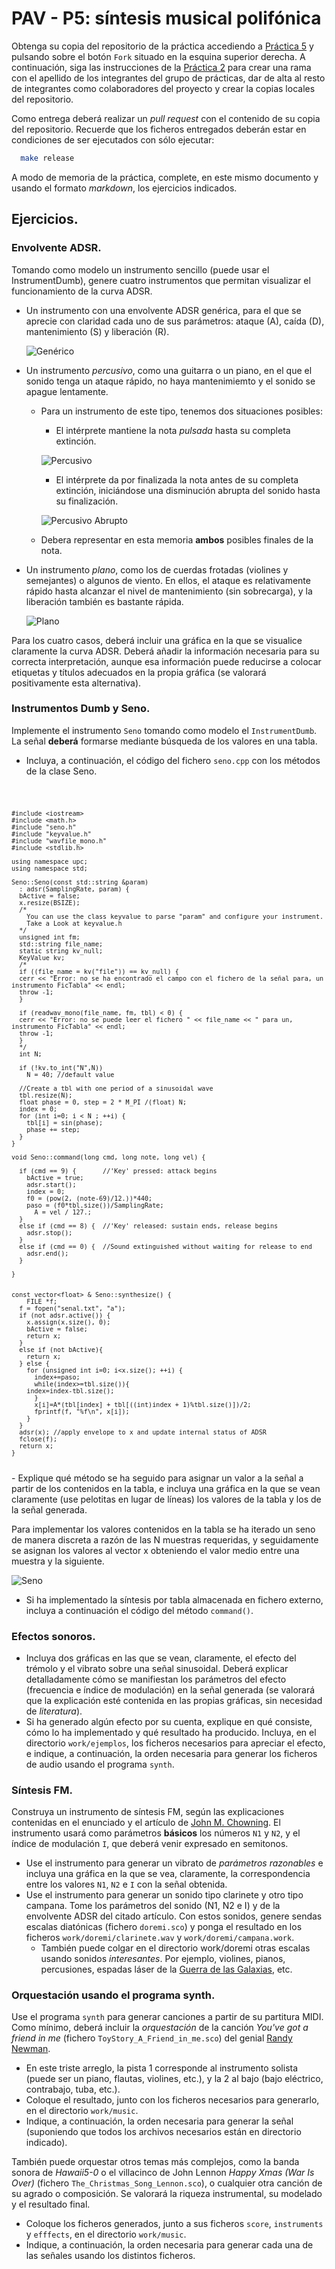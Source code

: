 PAV - P5: síntesis musical polifónica
=====================================

Obtenga su copia del repositorio de la práctica accediendo a [Práctica 5](https://github.com/albino-pav/P5) 
y pulsando sobre el botón `Fork` situado en la esquina superior derecha. A continuación, siga las
instrucciones de la [Práctica 2](https://github.com/albino-pav/P2) para crear una rama con el apellido de
los integrantes del grupo de prácticas, dar de alta al resto de integrantes como colaboradores del proyecto
y crear la copias locales del repositorio.

Como entrega deberá realizar un *pull request* con el contenido de su copia del repositorio. Recuerde que
los ficheros entregados deberán estar en condiciones de ser ejecutados con sólo ejecutar:

~~~~~~~~~~~~~~~~~~~~~~~~~~~~~~~~~~~~~~~~~~~~~~~~~~~~~.sh
  make release
~~~~~~~~~~~~~~~~~~~~~~~~~~~~~~~~~~~~~~~~~~~~~~~~~~~~~

A modo de memoria de la práctica, complete, en este mismo documento y usando el formato *markdown*, los
ejercicios indicados.

Ejercicios.
-----------

### Envolvente ADSR.

Tomando como modelo un instrumento sencillo (puede usar el InstrumentDumb), genere cuatro instrumentos que
permitan visualizar el funcionamiento de la curva ADSR.

* Un instrumento con una envolvente ADSR genérica, para el que se aprecie con claridad cada uno de sus
  parámetros: ataque (A), caída (D), mantenimiento (S) y liberación (R).
  
  ![Genérico](https://github.com/vfayosp/P5/blob/fayos-valverde/fotos%20y%20graficos/generico.png  "Genérico")
  
* Un instrumento *percusivo*, como una guitarra o un piano, en el que el sonido tenga un ataque rápido, no
  haya mantenimiemto y el sonido se apague lentamente.
  - Para un instrumento de este tipo, tenemos dos situaciones posibles:
    * El intérprete mantiene la nota *pulsada* hasta su completa extinción.
    
    ![Percusivo](https://github.com/vfayosp/P5/blob/fayos-valverde/fotos%20y%20graficos/Percusivo.png  "Percusivo")
    
    * El intérprete da por finalizada la nota antes de su completa extinción, iniciándose una disminución abrupta del sonido hasta su finalización.
    
    ![Percusivo Abrupto](https://github.com/vfayosp/P5/blob/fayos-valverde/fotos%20y%20graficos/PercusivoAbrupto.png  "Percusivo Abrupto")
    
  - Debera representar en esta memoria **ambos** posibles finales de la nota.
* Un instrumento *plano*, como los de cuerdas frotadas (violines y semejantes) o algunos de viento. En
  ellos, el ataque es relativamente rápido hasta alcanzar el nivel de mantenimiento (sin sobrecarga), y la
  liberación también es bastante rápida.
  
  ![Plano](https://github.com/vfayosp/P5/blob/fayos-valverde/fotos%20y%20graficos/Plano.png  "Plano")

Para los cuatro casos, deberá incluir una gráfica en la que se visualice claramente la curva ADSR. Deberá
añadir la información necesaria para su correcta interpretación, aunque esa información puede reducirse a
colocar etiquetas y títulos adecuados en la propia gráfica (se valorará positivamente esta alternativa).

### Instrumentos Dumb y Seno.

Implemente el instrumento `Seno` tomando como modelo el `InstrumentDumb`. La señal **deberá** formarse
mediante búsqueda de los valores en una tabla.

- Incluya, a continuación, el código del fichero `seno.cpp` con los métodos de la clase Seno.
<code>
	
	#include <iostream>
	#include <math.h>
	#include "seno.h"
	#include "keyvalue.h"
	#include "wavfile_mono.h"
	#include <stdlib.h>

	using namespace upc;
	using namespace std;

	Seno::Seno(const std::string &param) 
	  : adsr(SamplingRate, param) {
	  bActive = false;
	  x.resize(BSIZE);
	  /*
	    You can use the class keyvalue to parse "param" and configure your instrument.
	    Take a Look at keyvalue.h    
	  */
	  unsigned int fm;
	  std::string file_name;
	  static string kv_null;
	  KeyValue kv;
	  /*
	  if ((file_name = kv("file")) == kv_null) {
	  cerr << "Error: no se ha encontrado el campo con el fichero de la señal para, un instrumento FicTabla" << endl;
	  throw -1;
	  }

	  if (readwav_mono(file_name, fm, tbl) < 0) {
	  cerr << "Error: no se puede leer el fichero " << file_name << " para un, instrumento FicTabla" << endl;
	  throw -1;
	  }
	  */
	  int N;

	  if (!kv.to_int("N",N))
	    N = 40; //default value

	  //Create a tbl with one period of a sinusoidal wave
	  tbl.resize(N);
	  float phase = 0, step = 2 * M_PI /(float) N;
	  index = 0;
	  for (int i=0; i < N ; ++i) {
	    tbl[i] = sin(phase);
	    phase += step;
	  }
	}

	void Seno::command(long cmd, long note, long vel) {

	  if (cmd == 9) {		//'Key' pressed: attack begins
	    bActive = true;
	    adsr.start();
	    index = 0;
	    f0 = (pow(2, (note-69)/12.))*440;
	    paso = (f0*tbl.size())/SamplingRate;
		  A = vel / 127.;
	  }
	  else if (cmd == 8) {	//'Key' released: sustain ends, release begins
	    adsr.stop();
	  }
	  else if (cmd == 0) {	//Sound extinguished without waiting for release to end
	    adsr.end();
	  }

	}


	const vector<float> & Seno::synthesize() {
	    FILE *f;
	  f = fopen("senal.txt", "a");
	  if (not adsr.active()) {
	    x.assign(x.size(), 0);
	    bActive = false;
	    return x;
	  }
	  else if (not bActive){
	    return x;
	  } else {
	    for (unsigned int i=0; i<x.size(); ++i) {
	      index+=paso;
	      while(index>=tbl.size()){
		index=index-tbl.size();
	      }
	      x[i]=A*(tbl[index] + tbl[((int)index + 1)%tbl.size()])/2;
	      fprintf(f, "%f\n", x[i]);
	    }
	  }
	  adsr(x); //apply envelope to x and update internal status of ADSR
	  fclose(f);
	  return x;
	}
</code>
- Explique qué método se ha seguido para asignar un valor a la señal a partir de los contenidos en la tabla,
  e incluya una gráfica en la que se vean claramente (use pelotitas en lugar de líneas) los valores de la
  tabla y los de la señal generada.
  
  Para implementar los valores contenidos en la tabla se ha iterado un seno de manera discreta a razón de las N muestras requeridas, y seguidamente se asignan los valores al vector x obteniendo el valor medio entre una muestra y la siguiente.
  
![Seno](https://github.com/vfayosp/P5/blob/fayos-valverde/fotos%20y%20graficos/seno.png  "Título alternativo")
  
- Si ha implementado la síntesis por tabla almacenada en fichero externo, incluya a continuación el código
  del método `command()`.

### Efectos sonoros.

- Incluya dos gráficas en las que se vean, claramente, el efecto del trémolo y el vibrato sobre una señal
  sinusoidal. Deberá explicar detalladamente cómo se manifiestan los parámetros del efecto (frecuencia e
  índice de modulación) en la señal generada (se valorará que la explicación esté contenida en las propias
  gráficas, sin necesidad de *literatura*).
- Si ha generado algún efecto por su cuenta, explique en qué consiste, cómo lo ha implementado y qué
  resultado ha producido. Incluya, en el directorio `work/ejemplos`, los ficheros necesarios para apreciar
  el efecto, e indique, a continuación, la orden necesaria para generar los ficheros de audio usando el
  programa `synth`.

### Síntesis FM.

Construya un instrumento de síntesis FM, según las explicaciones contenidas en el enunciado y el artículo
de [John M. Chowning](https://ccrma.stanford.edu/sites/default/files/user/jc/fm_synthesispaper-2.pdf). El
instrumento usará como parámetros **básicos** los números `N1` y `N2`, y el índice de modulación `I`, que
deberá venir expresado en semitonos.

- Use el instrumento para generar un vibrato de *parámetros razonables* e incluya una gráfica en la que se
  vea, claramente, la correspondencia entre los valores `N1`, `N2` e `I` con la señal obtenida.
- Use el instrumento para generar un sonido tipo clarinete y otro tipo campana. Tome los parámetros del
  sonido (N1, N2 e I) y de la envolvente ADSR del citado artículo. Con estos sonidos, genere sendas escalas
  diatónicas (fichero `doremi.sco`) y ponga el resultado en los ficheros `work/doremi/clarinete.wav` y
  `work/doremi/campana.work`.
  * También puede colgar en el directorio work/doremi otras escalas usando sonidos *interesantes*. Por
    ejemplo, violines, pianos, percusiones, espadas láser de la
	[Guerra de las Galaxias](https://www.starwars.com/), etc.

### Orquestación usando el programa synth.

Use el programa `synth` para generar canciones a partir de su partitura MIDI. Como mínimo, deberá incluir la
*orquestación* de la canción *You've got a friend in me* (fichero `ToyStory_A_Friend_in_me.sco`) del genial
[Randy Newman](https://open.spotify.com/artist/3HQyFCFFfJO3KKBlUfZsyW/about).

- En este triste arreglo, la pista 1 corresponde al instrumento solista (puede ser un piano, flautas,
  violines, etc.), y la 2 al bajo (bajo eléctrico, contrabajo, tuba, etc.).
- Coloque el resultado, junto con los ficheros necesarios para generarlo, en el directorio `work/music`.
- Indique, a continuación, la orden necesaria para generar la señal (suponiendo que todos los archivos
  necesarios están en directorio indicado).

También puede orquestar otros temas más complejos, como la banda sonora de *Hawaii5-0* o el villacinco de
John Lennon *Happy Xmas (War Is Over)* (fichero `The_Christmas_Song_Lennon.sco`), o cualquier otra canción
de su agrado o composición. Se valorará la riqueza instrumental, su modelado y el resultado final.
- Coloque los ficheros generados, junto a sus ficheros `score`, `instruments` y `efffects`, en el directorio
  `work/music`.
- Indique, a continuación, la orden necesaria para generar cada una de las señales usando los distintos
  ficheros.
